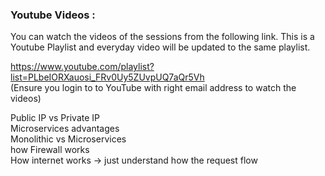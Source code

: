 ### Youtube Videos :
You can watch the videos of the sessions from the following link. This is a Youtube Playlist and everyday video will be updated to the same playlist.

https://www.youtube.com/playlist?list=PLbeIORXauosi_FRv0Uy5ZUvpUQ7aQr5Vh </br>
(Ensure you login to to YouTube with right email address to watch the videos)

Public IP vs Private IP </br>
Microservices advantages </br>
Monolithic vs Microservices </br>
how Firewall works </br>
How internet works -> just understand how the request flow </br>